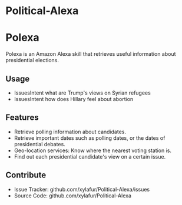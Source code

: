 # Political-Alexa

Polexa
======

Polexa is an Amazon Alexa skill that retrieves useful information about
presidential elections.

Usage
-----
- IssuesIntent what are Trump's views on Syrian refugees
- IssuesIntent how does Hillary feel about abortion

Features
--------
- Retrieve polling information about candidates.
- Retrieve important dates such as polling dates, or the dates of presidential debates.
- Geo-location services: Know where the nearest voting station is.
- Find out each presidential candidate's view on a certain issue.

Contribute
----------

- Issue Tracker: github.com/xylafur/Political-Alexa/issues
- Source Code: github.com/xylafur/Political-Alexa
